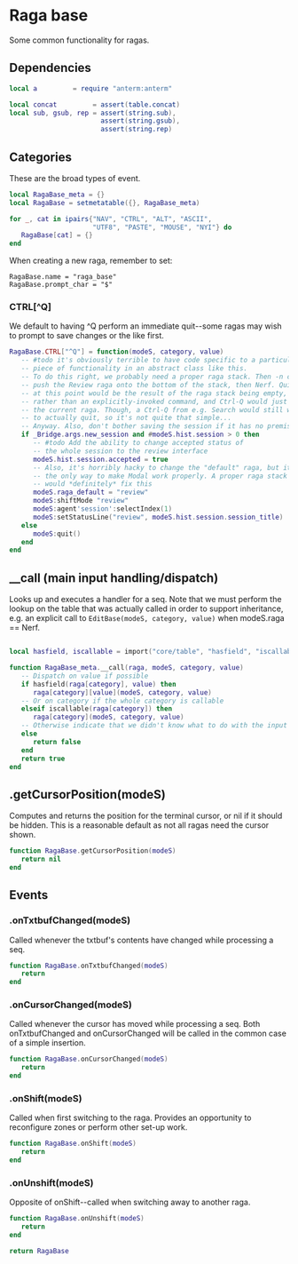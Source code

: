 # Raga base

Some common functionality for ragas\.


## Dependencies

```lua
local a         = require "anterm:anterm"

local concat         = assert(table.concat)
local sub, gsub, rep = assert(string.sub),
                       assert(string.gsub),
                       assert(string.rep)
```


## Categories

These are the broad types of event\.

```lua
local RagaBase_meta = {}
local RagaBase = setmetatable({}, RagaBase_meta)

for _, cat in ipairs{"NAV", "CTRL", "ALT", "ASCII",
                     "UTF8", "PASTE", "MOUSE", "NYI"} do
   RagaBase[cat] = {}
end
```

When creating a new raga, remember to set:

```lua-example
RagaBase.name = "raga_base"
RagaBase.prompt_char = "$"
```


### CTRL\[^Q\]

We default to having ^Q perform an immediate quit\-\-some ragas may wish to
prompt to save changes or the like first\.

```lua
RagaBase.CTRL["^Q"] = function(modeS, category, value)
   -- #todo it's obviously terrible to have code specific to a particular
   -- piece of functionality in an abstract class like this.
   -- To do this right, we probably need a proper raga stack. Then -n could
   -- push the Review raga onto the bottom of the stack, then Nerf. Quit
   -- at this point would be the result of the raga stack being empty,
   -- rather than an explicitly-invoked command, and Ctrl-Q would just pop
   -- the current raga. Though, a Ctrl-Q from e.g. Search would still want
   -- to actually quit, so it's not quite that simple...
   -- Anyway. Also, don't bother saving the session if it has no premises...
   if _Bridge.args.new_session and #modeS.hist.session > 0 then
      -- #todo Add the ability to change accepted status of
      -- the whole session to the review interface
      modeS.hist.session.accepted = true
      -- Also, it's horribly hacky to change the "default" raga, but it's
      -- the only way to make Modal work properly. A proper raga stack
      -- would *definitely* fix this
      modeS.raga_default = "review"
      modeS:shiftMode "review"
      modeS:agent'session':selectIndex(1)
      modeS:setStatusLine("review", modeS.hist.session.session_title)
   else
      modeS:quit()
   end
end
```


## \_\_call \(main input handling/dispatch\)

Looks up and executes a handler for a seq\. Note that we must perform the
lookup on the table that was actually called in order to support inheritance,
e\.g\. an explicit call to `EditBase(modeS, category, value)` when
modeS\.raga == Nerf\.

```lua

local hasfield, iscallable = import("core/table", "hasfield", "iscallable")

function RagaBase_meta.__call(raga, modeS, category, value)
   -- Dispatch on value if possible
   if hasfield(raga[category], value) then
      raga[category][value](modeS, category, value)
   -- Or on category if the whole category is callable
   elseif iscallable(raga[category]) then
      raga[category](modeS, category, value)
   -- Otherwise indicate that we didn't know what to do with the input
   else
      return false
   end
   return true
end

```


## <Raga>\.getCursorPosition\(modeS\)

Computes and returns the position for the terminal cursor,
or nil if it should be hidden\. This is a reasonable default
as not all ragas need the cursor shown\.

```lua
function RagaBase.getCursorPosition(modeS)
   return nil
end
```


## Events


### <Raga>\.onTxtbufChanged\(modeS\)

Called whenever the txtbuf's contents have changed while processing a seq\.

```lua
function RagaBase.onTxtbufChanged(modeS)
   return
end
```


### <Raga>\.onCursorChanged\(modeS\)

Called whenever the cursor has moved while processing a seq\.
Both onTxtbufChanged and onCursorChanged will be called in the
common case of a simple insertion\.

```lua
function RagaBase.onCursorChanged(modeS)
   return
end
```


### <Raga>\.onShift\(modeS\)

Called when first switching to the raga\. Provides an opportunity to
reconfigure zones or perform other set\-up work\.

```lua
function RagaBase.onShift(modeS)
   return
end
```


### <Raga>\.onUnshift\(modeS\)

Opposite of onShift\-\-called when switching away to another raga\.

```lua
function RagaBase.onUnshift(modeS)
   return
end
```


```lua
return RagaBase
```
